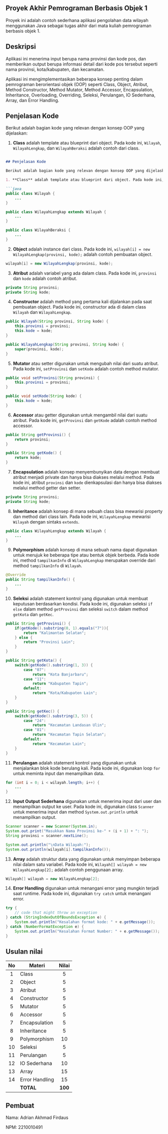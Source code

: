 ## Proyek Akhir Pemrograman Berbasis Objek 1

Proyek ini adalah contoh sederhana aplikasi pengolahan data wilayah menggunakan Java sebagai tugas akhir dari mata kuliah pemrograman berbasis objek 1.

## Deskripsi

Aplikasi ini menerima input berupa nama provinsi dan kode pos, dan memberikan output berupa informasi detail dari kode pos tersebut seperti nama provinsi, kota/kabupaten, dan kecamatan.

Aplikasi ini mengimplementasikan beberapa konsep penting dalam pemrograman berorientasi objek (OOP) seperti Class, Object, Atribut, Method Constructor, Method Mutator, Method Accessor, Encapsulation, Inheritance, Overloading, Overriding, Seleksi, Perulangan, IO Sederhana, Array, dan Error Handling.
## Penjelasan Kode

Berikut adalah bagian kode yang relevan dengan konsep OOP yang dijelaskan:

1. **Class** adalah template atau blueprint dari object. Pada kode ini, `Wilayah`, `WilayahLengkap`, dan `WilayahBeraksi` adalah contoh dari class.

```markdown

## Penjelasan Kode

Berikut adalah bagian kode yang relevan dengan konsep OOP yang dijelaskan:

1. **Class** adalah template atau blueprint dari object. Pada kode ini, `Wilayah`, `WilayahLengkap`, dan `WilayahBeraksi` adalah contoh dari class.

```java
public class Wilayah {
    ...
}

public class WilayahLengkap extends Wilayah {
    ...
}

public class WilayahBeraksi {
    ...
}
```

2. **Object** adalah instance dari class. Pada kode ini, `wilayah[i] = new WilayahLengkap(provinsi, kode);` adalah contoh pembuatan object.

```java
wilayah[i] = new WilayahLengkap(provinsi, kode);
```

3. **Atribut** adalah variabel yang ada dalam class. Pada kode ini, `provinsi` dan `kode` adalah contoh atribut.

```java
private String provinsi;
private String kode;
```

4. **Constructor** adalah method yang pertama kali dijalankan pada saat pembuatan object. Pada kode ini, constructor ada di dalam class `Wilayah` dan `WilayahLengkap`.

```java
public Wilayah(String provinsi, String kode) {
    this.provinsi = provinsi;
    this.kode = kode;
}

public WilayahLengkap(String provinsi, String kode) {
    super(provinsi, kode);
}
```

5. **Mutator** atau setter digunakan untuk mengubah nilai dari suatu atribut. Pada kode ini, `setProvinsi` dan `setKode` adalah contoh method mutator.

```java
public void setProvinsi(String provinsi) {
    this.provinsi = provinsi;
}

public void setKode(String kode) {
    this.kode = kode;
}
```

6. **Accessor** atau getter digunakan untuk mengambil nilai dari suatu atribut. Pada kode ini, `getProvinsi` dan `getKode` adalah contoh method accessor.

```java
public String getProvinsi() {
    return provinsi;
}

public String getKode() {
    return kode;
}
```

7. **Encapsulation** adalah konsep menyembunyikan data dengan membuat atribut menjadi private dan hanya bisa diakses melalui method. Pada kode ini, atribut `provinsi` dan `kode` dienkapsulasi dan hanya bisa diakses melalui method getter dan setter.

```java
private String provinsi;
private String kode;
```

8. **Inheritance** adalah konsep di mana sebuah class bisa mewarisi property dan method dari class lain. Pada kode ini, `WilayahLengkap` mewarisi `Wilayah` dengan sintaks `extends`.

```java
public class WilayahLengkap extends Wilayah {
    ...
}
```

9. **Polymorphism** adalah konsep di mana sebuah nama dapat digunakan untuk merujuk ke beberapa tipe atau bentuk objek berbeda. Pada kode ini, method `tampilkanInfo` di `WilayahLengkap` merupakan override dari method `tampilkanInfo` di `Wilayah`.

```java
@Override
public String tampilkanInfo() {
    ...
}
```

10. **Seleksi** adalah statement kontrol yang digunakan untuk membuat keputusan berdasarkan kondisi. Pada kode ini, digunakan seleksi `if else` dalam method `getProvinsi` dan seleksi `switch` dalam method `getKota` dan `getKec`.

```java
public String getProvinsi() {
    if(getKode().substring(0, 1).equals("7")){
        return "Kalimantan Selatan";
    } else {
        return "Provinsi Lain";
    }
}

public String getKota() {
    switch(getKode().substring(1, 3)) {
        case "07":
            return "Kota Banjarbaru";
        case "11":
            return "Kabupaten Tapin";
        default:
            return "Kota/Kabupaten Lain";
    }
}

public String getKec() {
    switch(getKode().substring(3, 5)) {
        case "24":
            return "Kecamatan Landasan Ulin";
        case "81":
            return "Kecamatan Tapin Selatan";
        default:
            return "Kecamatan Lain";
    }
}
```

11. **Perulangan** adalah statement kontrol yang digunakan untuk menjalankan blok kode berulang kali. Pada kode ini, digunakan loop `for` untuk meminta input dan menampilkan data.

```java
for (int i = 0; i < wilayah.length; i++) {
    ...
}
```

12. **Input Output Sederhana** digunakan untuk menerima input dari user dan menampilkan output ke user. Pada kode ini, digunakan class `Scanner` untuk menerima input dan method `System.out.println` untuk menampilkan output.

```java
Scanner scanner = new Scanner(System.in);
System.out.print("Masukkan Nama Provinsi ke-" + (i + 1) + ": ");
String provinsi = scanner.nextLine();

System.out.println("\nData Wilayah:");
System.out.println(wilayah[i].tampilkanInfo());
```

13. **Array** adalah struktur data yang digunakan untuk menyimpan beberapa nilai dalam satu variabel. Pada kode ini, `Wilayah[] wilayah = new WilayahLengkap[2];` adalah contoh penggunaan array.

```java
Wilayah[] wilayah = new WilayahLengkap[2];
```

14. **Error Handling** digunakan untuk menangani error yang mungkin terjadi saat runtime. Pada kode ini, digunakan `try catch` untuk menangani error.

```java
try {
    // code that might throw an exception
} catch (StringIndexOutOfBoundsException e) {
    System.out.println("Kesalahan format kode: " + e.getMessage());
} catch (NumberFormatException e) {
    System.out.println("Kesalahan Format Number: " + e.getMessage());
}
```

## Usulan nilai

| No  | Materi         |  Nilai  |
| :-: | -------------- | :-----: |
|  1  | Class          |    5    |
|  2  | Object         |    5    |
|  3  | Atribut        |    5    |
|  4  | Constructor    |    5    |
|  5  | Mutator        |    5    |
|  6  | Accessor       |    5    |
|  7  | Encapsulation  |    5    |
|  8  | Inheritance    |    5    |
|  9  | Polymorphism   |   10    |
| 10  | Seleksi        |    5    |
| 11  | Perulangan     |    5    |
| 12  | IO Sederhana   |   10    |
| 13  | Array          |   15    |
| 14  | Error Handling |   15    |
|     | **TOTAL**      | **100** |

## Pembuat

Nama: Adrian Akhmad Firdaus

NPM: 2210010491

